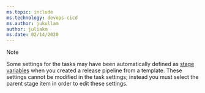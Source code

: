 ```yaml
---
ms.topic: include
ms.technology: devops-cicd
ms.author: jukullam
author: juliakm
ms.date: 02/14/2020
---
```


> [!NOTE]
> Some settings for the tasks may have been automatically defined as
> [stage variables](../../release/variables.md#custom-variables)
> when you created a release pipeline from a template.
> These settings cannot be modified in the task settings; instead you must
> select the parent stage item in order to edit these settings.
